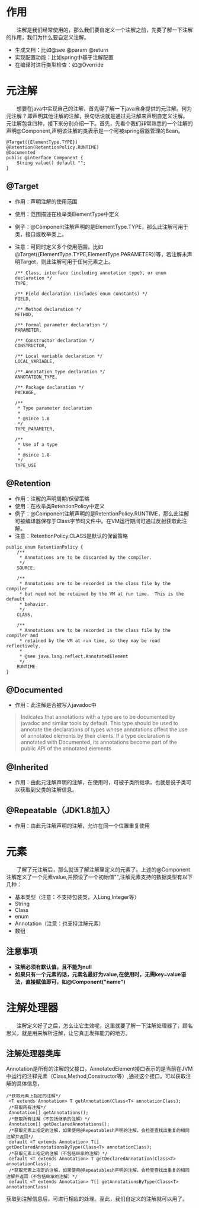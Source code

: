 # 作用
　　注解是我们经常使用的，那么我们要自定义一个注解之前，先要了解一下注解的作用，我们为什么要自定义注解。
- 生成文档：比如@see @param @return
- 实现配置功能：比如spring中基于注解配置
- 在编译时进行类型检查：如@Override 
# 元注解

　　想要在java中实现自己的注解，首先得了解一下java自身提供的元注解。何为元注解 ? 即声明其他注解的注解，换句话说就是通过元注解来声明自定义注解。元注解包含四种，接下来分别介绍一下。首先，先看个我们非常熟悉的一个注解的声明@Component,声明该注解的类表示是一个可被spring容器管理的Bean。
  
``` 
@Target({ElementType.TYPE})
@Retention(RetentionPolicy.RUNTIME)
@Documented
public @interface Component {
    String value() default "";
}

```

## @Target 
- 作用：声明注解的使用范围
- 使用：范围描述在枚举类ElementType中定义
- 例子：@Component注解声明的是ElementType.TYPE，那么此注解可用于类，接口或枚举类上。
- 注意：可同时定义多个使用范围，比如@Target({ElementType.TYPE,ElementType.PARAMETER})等，若注解未声明Target，则此注解可用于任何元素之上。
	
	```
    /** Class, interface (including annotation type), or enum declaration */
    TYPE,

    /** Field declaration (includes enum constants) */
    FIELD,

    /** Method declaration */
    METHOD,

    /** Formal parameter declaration */
    PARAMETER,

    /** Constructor declaration */
    CONSTRUCTOR,

    /** Local variable declaration */
    LOCAL_VARIABLE,

    /** Annotation type declaration */
    ANNOTATION_TYPE,

    /** Package declaration */
    PACKAGE,

    /**
     * Type parameter declaration
     *
     * @since 1.8
     */
    TYPE_PARAMETER,

    /**
     * Use of a type
     *
     * @since 1.8
     */
    TYPE_USE

	```
## @Retention
- 作用：注解的声明周期/保留策略
- 使用：在枚举类RetentionPolicy中定义
- 例子：@Component注解声明的是RetentionPolicy.RUNTIME，那么此注解可被编译器保存于Class字节码文件中。在VM运行期间可通过反射获取此注解。
- 注意：RetentionPolicy.CLASS是默认的保留策略
```
public enum RetentionPolicy {
    /**
     * Annotations are to be discarded by the compiler.
     */
    SOURCE,

    /**
     * Annotations are to be recorded in the class file by the compiler
     * but need not be retained by the VM at run time.  This is the default
     * behavior.
     */
    CLASS,

    /**
     * Annotations are to be recorded in the class file by the compiler and
     * retained by the VM at run time, so they may be read reflectively.
     *
     * @see java.lang.reflect.AnnotatedElement
     */
    RUNTIME
}
```
## @Documented
- 作用：此注解是否被写入javadoc中
>Indicates that annotations with a type are to be documented by javadoc
 and similar tools by default.  This type should be used to annotate the
 declarations of types whose annotations affect the use of annotated
 elements by their clients.  If a type declaration is annotated with
 Documented, its annotations become part of the public API
 of the annotated elements
## @Inherited
- 作用：由此元注解声明的注解，在使用时，可被子类所继承，也就是说子类可以获取到父类的注解信息。
## @Repeatable（JDK1.8加入）
- 作用：由此元注解声明的注解，允许在同一个位置重复使用
# 元素
　　了解了元注解后，那么就该了解注解里定义的元素了。上述的@Component注解定义了一个元素value,并预设了一个初始值"",注解元素支持的数据类型有以下几种：
- 基本类型（注意：不支持包装类，入Long,Integer等）
- String
- Class
- enum
- Annotation（注意：也支持注解元素）
- 数组
## 注意事项
- **注解必须有默认值，且不能为null**
- **如果只有一个元素的话，元素名最好为value,在使用时，无需key=value语法，直接赋值即可，如@Component("name")**

# 注解处理器
　　注解定义好了之后，怎么让它生效呢，这里就要了解一下注解处理器了，顾名思义，就是用来解析注解，让它真正发挥能力的地方。
  ## 注解处理器类库
  Annotation是所有的注解的父接口，AnnotatedElement接口表示的是当前在JVM中运行的注释元素（Class,Method,Constructor等）,通过这个接口，可以获取注解的具体信息，
  ```
  /*获取元素上指定的注解*/
   <T extends Annotation> T getAnnotation(Class<T> annotationClass);
   /*获取所有注解*/
   Annotation[] getAnnotations();
   /*获取所有注解（不包括继承的注解）*/
   Annotation[] getDeclaredAnnotations();
   /*获取元素上指定的注解，如果使用@Repeatablesh声明的注解，会检查查找出重复的相同注解并返回*/
   default <T extends Annotation> T[] getDeclaredAnnotationsByType(Class<T> annotationClass);
   /*获取元素上指定的注解（不包括继承的注解）*/
   default <T extends Annotation> T getDeclaredAnnotation(Class<T> annotationClass);
   /*获取元素上指定的注解，如果使用@Repeatablesh声明的注解，会检查查找出重复的相同注解并返回（不包括继承的注解）*/
   default <T extends Annotation> T[] getAnnotationsByType(Class<T> annotationClass)
  ```
获取到注解信息后，可进行相应的处理。至此，我们自定义的注解就可以用了。
